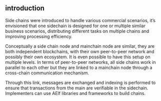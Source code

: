 ## introduction

Side chains were introduced to handle various commercial scenarios, it’s envisioned that one sidechain is designed for one or multiple similar business scenarios, distributing different tasks on multiple chains and improving processing efficiency.

Conceptually a side chain node and mainchain node are similar, they are both independent blockchains, with their own peer-to-peer network and possibly their own ecosystem. It is even possible to have this setup on multiple levels. In terms of peer-to-peer networks, all side chains work in parallel to each other but they are linked to a mainchain node through a cross-chain communication mechanism.

Through this link, messages are exchanged and indexing is performed to ensure that transactions from the main are verifiable in the sidechain. Implementers can use AElf libraries and frameworks to build chains.
